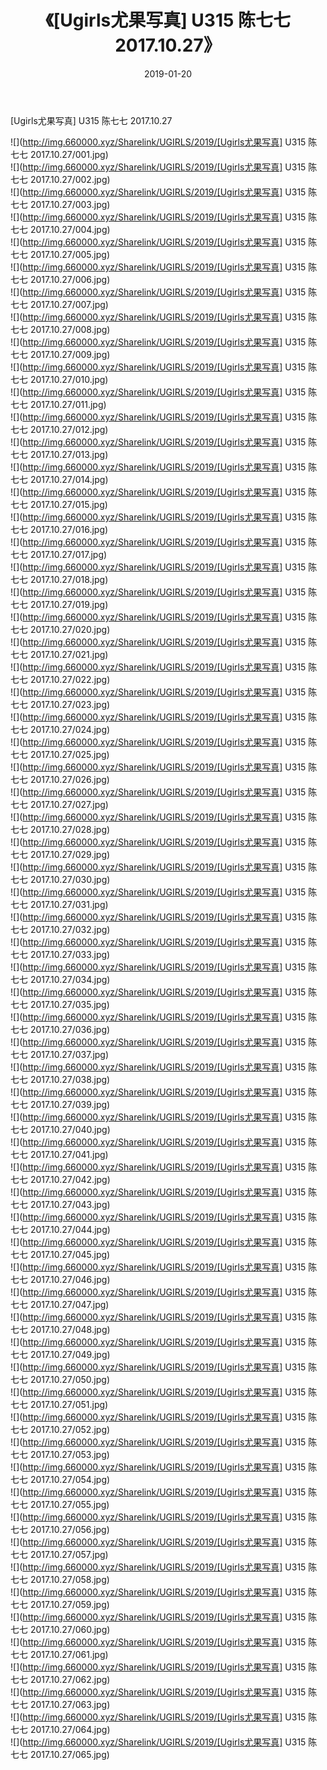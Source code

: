 ﻿---
layout: post
title:  《[Ugirls尤果写真] U315 陈七七 2017.10.27》
date:   2019-01-20
img: http://img.660000.xyz/Sharelink/UGIRLS/2019/[Ugirls尤果写真] U315 陈七七 2017.10.27/000.jpg
categories: [美女, 清纯, 唯美]
---

[Ugirls尤果写真] U315 陈七七 2017.10.27

 ![](http://img.660000.xyz/Sharelink/UGIRLS/2019/[Ugirls尤果写真] U315 陈七七 2017.10.27/001.jpg) <br>![](http://img.660000.xyz/Sharelink/UGIRLS/2019/[Ugirls尤果写真] U315 陈七七 2017.10.27/002.jpg) <br>![](http://img.660000.xyz/Sharelink/UGIRLS/2019/[Ugirls尤果写真] U315 陈七七 2017.10.27/003.jpg) <br>![](http://img.660000.xyz/Sharelink/UGIRLS/2019/[Ugirls尤果写真] U315 陈七七 2017.10.27/004.jpg) <br>![](http://img.660000.xyz/Sharelink/UGIRLS/2019/[Ugirls尤果写真] U315 陈七七 2017.10.27/005.jpg) <br>![](http://img.660000.xyz/Sharelink/UGIRLS/2019/[Ugirls尤果写真] U315 陈七七 2017.10.27/006.jpg) <br>![](http://img.660000.xyz/Sharelink/UGIRLS/2019/[Ugirls尤果写真] U315 陈七七 2017.10.27/007.jpg) <br>![](http://img.660000.xyz/Sharelink/UGIRLS/2019/[Ugirls尤果写真] U315 陈七七 2017.10.27/008.jpg) <br>![](http://img.660000.xyz/Sharelink/UGIRLS/2019/[Ugirls尤果写真] U315 陈七七 2017.10.27/009.jpg) <br>![](http://img.660000.xyz/Sharelink/UGIRLS/2019/[Ugirls尤果写真] U315 陈七七 2017.10.27/010.jpg) <br>![](http://img.660000.xyz/Sharelink/UGIRLS/2019/[Ugirls尤果写真] U315 陈七七 2017.10.27/011.jpg) <br>![](http://img.660000.xyz/Sharelink/UGIRLS/2019/[Ugirls尤果写真] U315 陈七七 2017.10.27/012.jpg) <br>![](http://img.660000.xyz/Sharelink/UGIRLS/2019/[Ugirls尤果写真] U315 陈七七 2017.10.27/013.jpg) <br>![](http://img.660000.xyz/Sharelink/UGIRLS/2019/[Ugirls尤果写真] U315 陈七七 2017.10.27/014.jpg) <br>![](http://img.660000.xyz/Sharelink/UGIRLS/2019/[Ugirls尤果写真] U315 陈七七 2017.10.27/015.jpg) <br>![](http://img.660000.xyz/Sharelink/UGIRLS/2019/[Ugirls尤果写真] U315 陈七七 2017.10.27/016.jpg) <br>![](http://img.660000.xyz/Sharelink/UGIRLS/2019/[Ugirls尤果写真] U315 陈七七 2017.10.27/017.jpg) <br>![](http://img.660000.xyz/Sharelink/UGIRLS/2019/[Ugirls尤果写真] U315 陈七七 2017.10.27/018.jpg) <br>![](http://img.660000.xyz/Sharelink/UGIRLS/2019/[Ugirls尤果写真] U315 陈七七 2017.10.27/019.jpg) <br>![](http://img.660000.xyz/Sharelink/UGIRLS/2019/[Ugirls尤果写真] U315 陈七七 2017.10.27/020.jpg) <br>![](http://img.660000.xyz/Sharelink/UGIRLS/2019/[Ugirls尤果写真] U315 陈七七 2017.10.27/021.jpg) <br>![](http://img.660000.xyz/Sharelink/UGIRLS/2019/[Ugirls尤果写真] U315 陈七七 2017.10.27/022.jpg) <br>![](http://img.660000.xyz/Sharelink/UGIRLS/2019/[Ugirls尤果写真] U315 陈七七 2017.10.27/023.jpg) <br>![](http://img.660000.xyz/Sharelink/UGIRLS/2019/[Ugirls尤果写真] U315 陈七七 2017.10.27/024.jpg) <br>![](http://img.660000.xyz/Sharelink/UGIRLS/2019/[Ugirls尤果写真] U315 陈七七 2017.10.27/025.jpg) <br>![](http://img.660000.xyz/Sharelink/UGIRLS/2019/[Ugirls尤果写真] U315 陈七七 2017.10.27/026.jpg) <br>![](http://img.660000.xyz/Sharelink/UGIRLS/2019/[Ugirls尤果写真] U315 陈七七 2017.10.27/027.jpg) <br>![](http://img.660000.xyz/Sharelink/UGIRLS/2019/[Ugirls尤果写真] U315 陈七七 2017.10.27/028.jpg) <br>![](http://img.660000.xyz/Sharelink/UGIRLS/2019/[Ugirls尤果写真] U315 陈七七 2017.10.27/029.jpg) <br>![](http://img.660000.xyz/Sharelink/UGIRLS/2019/[Ugirls尤果写真] U315 陈七七 2017.10.27/030.jpg) <br>![](http://img.660000.xyz/Sharelink/UGIRLS/2019/[Ugirls尤果写真] U315 陈七七 2017.10.27/031.jpg) <br>![](http://img.660000.xyz/Sharelink/UGIRLS/2019/[Ugirls尤果写真] U315 陈七七 2017.10.27/032.jpg) <br>![](http://img.660000.xyz/Sharelink/UGIRLS/2019/[Ugirls尤果写真] U315 陈七七 2017.10.27/033.jpg) <br>![](http://img.660000.xyz/Sharelink/UGIRLS/2019/[Ugirls尤果写真] U315 陈七七 2017.10.27/034.jpg) <br>![](http://img.660000.xyz/Sharelink/UGIRLS/2019/[Ugirls尤果写真] U315 陈七七 2017.10.27/035.jpg) <br>![](http://img.660000.xyz/Sharelink/UGIRLS/2019/[Ugirls尤果写真] U315 陈七七 2017.10.27/036.jpg) <br>![](http://img.660000.xyz/Sharelink/UGIRLS/2019/[Ugirls尤果写真] U315 陈七七 2017.10.27/037.jpg) <br>![](http://img.660000.xyz/Sharelink/UGIRLS/2019/[Ugirls尤果写真] U315 陈七七 2017.10.27/038.jpg) <br>![](http://img.660000.xyz/Sharelink/UGIRLS/2019/[Ugirls尤果写真] U315 陈七七 2017.10.27/039.jpg) <br>![](http://img.660000.xyz/Sharelink/UGIRLS/2019/[Ugirls尤果写真] U315 陈七七 2017.10.27/040.jpg) <br>![](http://img.660000.xyz/Sharelink/UGIRLS/2019/[Ugirls尤果写真] U315 陈七七 2017.10.27/041.jpg) <br>![](http://img.660000.xyz/Sharelink/UGIRLS/2019/[Ugirls尤果写真] U315 陈七七 2017.10.27/042.jpg) <br>![](http://img.660000.xyz/Sharelink/UGIRLS/2019/[Ugirls尤果写真] U315 陈七七 2017.10.27/043.jpg) <br>![](http://img.660000.xyz/Sharelink/UGIRLS/2019/[Ugirls尤果写真] U315 陈七七 2017.10.27/044.jpg) <br>![](http://img.660000.xyz/Sharelink/UGIRLS/2019/[Ugirls尤果写真] U315 陈七七 2017.10.27/045.jpg) <br>![](http://img.660000.xyz/Sharelink/UGIRLS/2019/[Ugirls尤果写真] U315 陈七七 2017.10.27/046.jpg) <br>![](http://img.660000.xyz/Sharelink/UGIRLS/2019/[Ugirls尤果写真] U315 陈七七 2017.10.27/047.jpg) <br>![](http://img.660000.xyz/Sharelink/UGIRLS/2019/[Ugirls尤果写真] U315 陈七七 2017.10.27/048.jpg) <br>![](http://img.660000.xyz/Sharelink/UGIRLS/2019/[Ugirls尤果写真] U315 陈七七 2017.10.27/049.jpg) <br>![](http://img.660000.xyz/Sharelink/UGIRLS/2019/[Ugirls尤果写真] U315 陈七七 2017.10.27/050.jpg) <br>![](http://img.660000.xyz/Sharelink/UGIRLS/2019/[Ugirls尤果写真] U315 陈七七 2017.10.27/051.jpg) <br>![](http://img.660000.xyz/Sharelink/UGIRLS/2019/[Ugirls尤果写真] U315 陈七七 2017.10.27/052.jpg) <br>![](http://img.660000.xyz/Sharelink/UGIRLS/2019/[Ugirls尤果写真] U315 陈七七 2017.10.27/053.jpg) <br>![](http://img.660000.xyz/Sharelink/UGIRLS/2019/[Ugirls尤果写真] U315 陈七七 2017.10.27/054.jpg) <br>![](http://img.660000.xyz/Sharelink/UGIRLS/2019/[Ugirls尤果写真] U315 陈七七 2017.10.27/055.jpg) <br>![](http://img.660000.xyz/Sharelink/UGIRLS/2019/[Ugirls尤果写真] U315 陈七七 2017.10.27/056.jpg) <br>![](http://img.660000.xyz/Sharelink/UGIRLS/2019/[Ugirls尤果写真] U315 陈七七 2017.10.27/057.jpg) <br>![](http://img.660000.xyz/Sharelink/UGIRLS/2019/[Ugirls尤果写真] U315 陈七七 2017.10.27/058.jpg) <br>![](http://img.660000.xyz/Sharelink/UGIRLS/2019/[Ugirls尤果写真] U315 陈七七 2017.10.27/059.jpg) <br>![](http://img.660000.xyz/Sharelink/UGIRLS/2019/[Ugirls尤果写真] U315 陈七七 2017.10.27/060.jpg) <br>![](http://img.660000.xyz/Sharelink/UGIRLS/2019/[Ugirls尤果写真] U315 陈七七 2017.10.27/061.jpg) <br>![](http://img.660000.xyz/Sharelink/UGIRLS/2019/[Ugirls尤果写真] U315 陈七七 2017.10.27/062.jpg) <br>![](http://img.660000.xyz/Sharelink/UGIRLS/2019/[Ugirls尤果写真] U315 陈七七 2017.10.27/063.jpg) <br>![](http://img.660000.xyz/Sharelink/UGIRLS/2019/[Ugirls尤果写真] U315 陈七七 2017.10.27/064.jpg) <br>![](http://img.660000.xyz/Sharelink/UGIRLS/2019/[Ugirls尤果写真] U315 陈七七 2017.10.27/065.jpg) <br>
